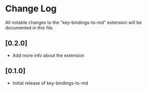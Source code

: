# Change Log

All notable changes to the "key-bindings-to-md" extension will be documented in this file.

## [0.2.0]

- Add more info about the extension

## [0.1.0]

- Initial release of key-bindings-to-md
  